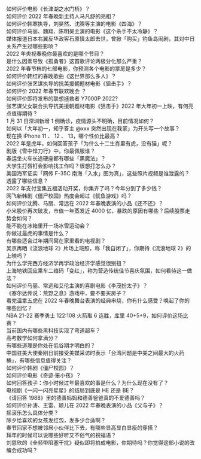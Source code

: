 如何评价电影《长津湖之水门桥》？  
如何评价 2022 年春晚新主持人马凡舒的亮相？  
如何评价韩寒执导，刘昊然、沈腾等主演的电影《四海》？  
如何评价马丽、魏翔、陈明昊主演的电影《这个杀手不太冷静》？  
媒体报道日本右翼反华政客石原慎太郎去世，曾掀「购买」钓鱼岛闹剧，其对中日关系产生过哪些影响？  
2022 年央视春晚你最喜欢的是哪个节目？  
是什么因素导致《孤勇者》这首歌评论两极分化那么严重？  
2022 年春节档的七部电影，你预测各个电影的票房是多少？  
如何评价韩红的春晚歌曲《这世界那么多人》？  
如何评价张艺谋执导的抗美援朝题材电影《狙击手》？  
如何评价 2022 年春节联欢晚会 ？  
如何评价即将发布的联想拯救者 Y7000P 2022?  
张艺谋父女联合执导抗美援朝题材电影《狙击手》2022 年大年初一上映，有何亮点值得期待？  
1 月 31 日深圳新增 1 例确诊，疫情源头不明确，目前情况如何？  
如何以「大年初一，知乎答主 @xxx 突然出现在我家」为开头写一个故事？  
现在换 iPhone 11 、 12 、 13，哪个性价比最高  ?  
2022 年是虎年，如何回答孩子「为什么十二生肖里有虎，没有猫」呢？  
剧版《雪中悍刀行》中，你最佩服谁？  
春运坐火车长途硬座都有哪些「黑魔法」？  
大学生打唇钉会影响找工作吗？很想打怎么办？  
美国海军证实「网传 F-35C 南海「入水」图为真」，这些照片视频是谁泄露的？透露了哪些信息？  
2022 年支付宝集五福活动开奖，你集齐了吗？今年分到了多少钱？  
网飞新韩剧《僵尸校园》热度会超过《鱿鱼游戏》吗？  
如何评价沈腾、马丽、常远在 2022 年春晚表演的小品《还不还》？  
小米股价再次破发，市值一年蒸发近 4000 亿，暴跌的原因有哪些？后续股票走势会如何？  
能不能在冰箱里开一场冰雪运动会？  
你做过最虎的事情是什么？  
有哪些适合过年期间窝在家里看的电视剧？  
吴京再晒《流浪地球 2》片场上班照，称「我自闭了」，你期待《流浪地球 2》的上映吗？  
为什么学完西方经济学再学政治经济学感觉很别扭？  
上海地铁回应乘车二维码「变红」，称为营造传统佳节喜庆氛围，如何看待这一做法？  
如何评价马丽、常远和艾伦主演的喜剧电影《李茂扮太子》？  
《塞尔达传说：荒野之息》游戏中，要不要买房子？  
看完温拿五虎在 2022 年春晚舞台表演的经典串烧，你有什么感受？唤起了你的哪些回忆？  
NBA 21-22 赛季勇士 122:108 火箭取 6 连胜，库里 40+5+9，如何评价这场比赛？  
当前国内有哪些黑科技实现了弯道超车？  
高考数学如何拿满分？  
有哪些道理是你处在低谷期才明白的？  
中国驻美大使秦刚日前接受美媒采访时表示「台湾问题是中美之间最大的火药桶」，有哪些信息值得关注？  
如何评价韩剧《僵尸校园》？  
如何评价电影《奇迹·笨小孩》？  
如何回答孩子：你小时候过年最喜欢的事是什么？为什么现在没有了？  
电视剧《一闪一闪亮星星》的结局到底是 HE 还是 BE？  
《请回答 1988》里的德善妈妈和德善爸爸真的不爱德善吗？  
如何评价孙涛、王雷、颖儿在 2022 年春晚表演的小品《父与子》？  
摇滚乐怎么具体分类？  
除夕给喜欢的女孩发红包，发多少合适啊？  
春节回家不想被邻居小伙伴比下去，有哪些显高显白显瘦的穿搭？  
拜年的时候可以说哪些好听又不俗气的祝福语？  
刘慈欣的《全频带阻塞干扰》疑似即将拍成电影，你期待吗？你觉得这部小说的改编会成功吗？  

